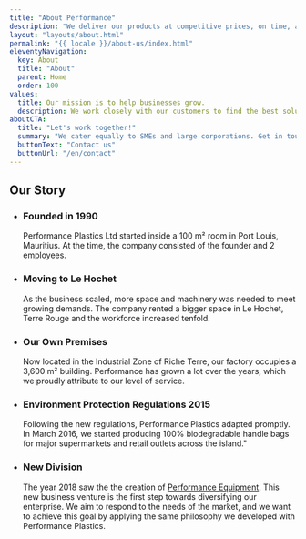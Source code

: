 ```yaml
---
title: "About Performance"
description: "We deliver our products at competitive prices, on time, and everywhere in Mauritius, as well as certain regions of Africa. We are flexible and adaptable which is why our client-base encompasses various industries, ranging from hospitality to retail, and agriculture."
layout: "layouts/about.html"
permalink: "{{ locale }}/about-us/index.html"
eleventyNavigation:
  key: About
  title: "About"
  parent: Home
  order: 100
values:
  title: Our mission is to help businesses grow.
  description: We work closely with our customers to find the best solution for them. Our customers know us for our honesty and reliability. What makes Performance stand out is our company philosophy of Value, Service and Quality.
aboutCTA:
  title: "Let's work together!"
  summary: "We cater equally to SMEs and large corporations. Get in touch if we seem like a good fit."
  buttonText: "Contact us"
  buttonUrl: "/en/contact"
---
```


## Our Story

- ### Founded in 1990
  Performance Plastics Ltd started inside a 100 m² room in Port Louis, Mauritius. At the time, the company consisted of the founder and 2 employees.

- ### Moving to Le Hochet
  As the business scaled, more space and machinery was needed to meet growing demands. The company rented a bigger space in Le Hochet, Terre Rouge and the workforce increased tenfold.

- ### Our Own Premises
  Now located in the Industrial Zone of Riche Terre, our factory occupies a 3,600 m² building. Performance has grown a lot over the years, which we proudly attribute to our level of service.

- ### Environment Protection Regulations 2015
  Following the new regulations, Performance Plastics adapted promptly. In March 2016, we started producing 100% biodegradable handle bags for major supermarkets and retail outlets across the island."

- ### New Division
  The year 2018 saw the the creation of [Performance Equipment](/en/equipment). This new business venture is the first step towards diversifying our enterprise. We aim to respond to the needs of the market, and we want to achieve this goal by applying the same philosophy we developed with Performance Plastics.
